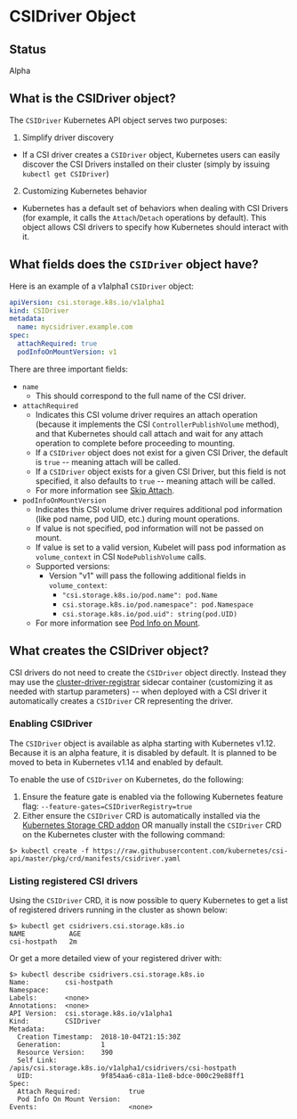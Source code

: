 # CSIDriver Object

## Status

Alpha

## What is the CSIDriver object?

The `CSIDriver` Kubernetes API object serves two purposes:

1. Simplify driver discovery
  * If a CSI driver creates a `CSIDriver` object, Kubernetes users can easily discover the CSI Drivers installed on their cluster (simply by issuing `kubectl get CSIDriver`)
2. Customizing Kubernetes behavior
  * Kubernetes has a default set of behaviors when dealing with CSI Drivers (for example, it calls the `Attach`/`Detach` operations by default). This object allows CSI drivers to specify how Kubernetes should interact with it.

## What fields does the `CSIDriver` object have?

Here is an example of a v1alpha1 `CSIDriver` object:

```YAML
apiVersion: csi.storage.k8s.io/v1alpha1
kind: CSIDriver
metadata:
  name: mycsidriver.example.com
spec:
  attachRequired: true
  podInfoOnMountVersion: v1
```

There are three important fields:

* `name`
  * This should correspond to the full name of the CSI driver.
* `attachRequired`
  * Indicates this CSI volume driver requires an attach operation (because it implements the CSI `ControllerPublishVolume` method), and that Kubernetes should call attach and wait for any attach operation to complete before proceeding to mounting.
  * If a `CSIDriver` object does not exist for a given CSI Driver, the default is `true` -- meaning attach will be called.
  * If a `CSIDriver` object exists for a given CSI Driver, but this field is not specified, it also defaults to `true` -- meaning attach will be called.
  * For more information see [Skip Attach](skip-attach.md).
* `podInfoOnMountVersion`
  * Indicates this CSI volume driver requires additional pod information (like pod name, pod UID, etc.) during mount operations.
  * If value is not specified, pod information will not be passed on mount.
  * If value is set to a valid version, Kubelet will pass pod information as `volume_context` in CSI `NodePublishVolume` calls.
  * Supported versions:
    * Version "v1" will pass the following additional fields in `volume_context`:
	  * `"csi.storage.k8s.io/pod.name": pod.Name`
	  * `csi.storage.k8s.io/pod.namespace": pod.Namespace`
	  * `csi.storage.k8s.io/pod.uid": string(pod.UID)`
  * For more information see [Pod Info on Mount](pod-info.md).

## What creates the CSIDriver object?

CSI drivers do not need to create the `CSIDriver` object directly. Instead they may use the [cluster-driver-registrar](cluster-driver-registrar.md) sidecar container (customizing it as needed with startup parameters) -- when deployed with a CSI driver it automatically creates a `CSIDriver` CR representing the driver.

### Enabling CSIDriver

The `CSIDriver` object is available as alpha starting with Kubernetes v1.12. Because it is an alpha feature, it is disabled by default.
It is planned to be moved to beta in Kubernetes v1.14 and enabled by default.

To enable the use of `CSIDriver` on Kubernetes, do the following:

1) Ensure the feature gate is enabled via the following Kubernetes feature flag: `--feature-gates=CSIDriverRegistry=true`
2) Either ensure the `CSIDriver` CRD is automatically installed via the [Kubernetes Storage CRD addon](https://github.com/kubernetes/kubernetes/tree/master/cluster/addons/storage-crds) OR manually install the `CSIDriver` CRD on the Kubernetes cluster with the following command:
```
$> kubectl create -f https://raw.githubusercontent.com/kubernetes/csi-api/master/pkg/crd/manifests/csidriver.yaml
```

### Listing registered CSI drivers
Using the `CSIDriver` CRD, it is now possible to query Kubernetes to get a list of registered drivers running in the cluster as shown below:

```
$> kubectl get csidrivers.csi.storage.k8s.io
NAME           AGE
csi-hostpath   2m
```
Or get a more detailed view of your registered driver with:
```
$> kubectl describe csidrivers.csi.storage.k8s.io
Name:         csi-hostpath
Namespace:
Labels:       <none>
Annotations:  <none>
API Version:  csi.storage.k8s.io/v1alpha1
Kind:         CSIDriver
Metadata:
  Creation Timestamp:  2018-10-04T21:15:30Z
  Generation:          1
  Resource Version:    390
  Self Link:           /apis/csi.storage.k8s.io/v1alpha1/csidrivers/csi-hostpath
  UID:                 9f854aa6-c81a-11e8-bdce-000c29e88ff1
Spec:
  Attach Required:            true
  Pod Info On Mount Version:
Events:                       <none>
```

